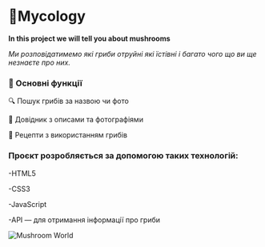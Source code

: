 # 🍄Mycology

**In this project we will tell you about mushrooms**

_Ми розповідатимемо які гриби отруйні які їстівні і багато чого що ви ще незнаєте про них._

### 🌟 Основні функції

🔍 Пошук грибів за назвою чи фото

📖 Довідник з описами та фотографіями

🥗 Рецепти з використанням грибів

### Проєкт розробляється за допомогою таких технологій:

-HTML5

-CSS3

-JavaScript

-API — для отримання інформації про гриби

![Mushroom World](https://i.pinimg.com/736x/b5/5e/88/b55e88c02f66678562eec10ad97c9afe.jpg)
